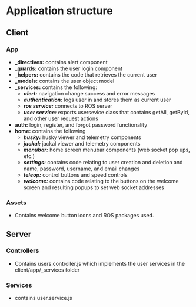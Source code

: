 ﻿# Application structure
## Client
### App
 - **_directives:** contains alert component
 - **_guards:** contains the user login component
 - **_helpers:** contains the code that retrieves the current user
 - **_models:** contains the user object model
 - **_services:** contains the following:
	 - ***alert:*** navigation change success and error messages
	 - ***authentication:***  logs user in and stores them as current user
	 - ***ros service:*** connects to ROS server
	 - ***user service:*** exports usersevice class that contains getAll, getById, and other user request actions
 - **auth:** login, register, and forgot password functionality
 - **home:** contains the following
	 - ***husky:*** husky viewer and telemetry components
	 - ***jackal:*** jackal viewer and telemetry components
	 - ***menubar:*** home screen menubar components (web socket pop ups, etc.)
	 - ***settings:*** contains code relating to user creation and deletion and name, password, username, and email changes
	 - ***teleop:*** control buttons and speed controls
	 - ***welcome:*** contains code relating to the buttons on the welcome screen and resulting popups to set web socket addresses
 
### Assets
- Contains welcome button icons and ROS packages used.

## Server
### Controllers
- Contains users.controller.js which implements the user services in the client/app/_services folder

### Services
- contains user.service.js

